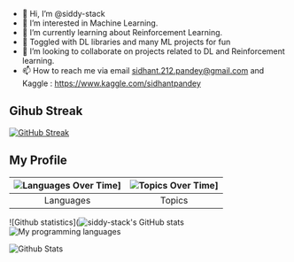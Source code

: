 - 👋 Hi, I’m @siddy-stack
- 👀 I’m interested in Machine Learning.
- 🌱 I’m currently learning about Reinforcement Learning.
- 👀 Toggled with DL libraries and many ML projects for fun
- 💞️ I’m looking to collaborate on projects related to DL and Reinforcement learning.
- 📫 How to reach me via email sidhant.212.pandey@gmail.com and Kaggle : https://www.kaggle.com/sidhantpandey

<!---
siddy-stack/siddy-stack is a ✨ special ✨ repository because its `README.md` (this file) appears on your GitHub profile.
You can click the Preview link to take a look at your changes.
--->
## Gihub Streak

[![GitHub Streak](https://github-readme-streak-stats.herokuapp.com?user=siddy-stack)](https://git.io/streak-stats)

## My Profile

|![Languages Over Time](https://stats.quine.sh/siddy-stack/languages-over-time?theme=dark)]|![Topics Over Time](https://stats.quine.sh/siddy-stack/topics-over-time?theme=dark)]|
|:-:|:-:|
|Languages|Topics|

![Github statistics](![siddy-stack's GitHub stats](https://github-readme-stats.vercel.app/api?username=siddy-stack&hide=contribs,prs&show_icons=true&theme=algolia)
![My programming languages](https://github-readme-stats-eight-theta.vercel.app/api/top-langs/?username=siddy-stack&layout=compact&langs_count=8&theme=algolia)

![Github Stats](https://visitcount.itsvg.in/api?id=siddy-stack&icon=0&color=0)

